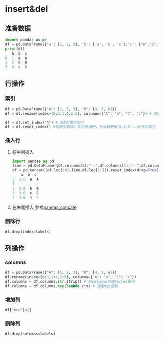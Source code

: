 # insert&del


## 准备数据

```python
import pandas as pd
df = pd.DataFrame({'a': [1, 2, 3], 'b': ['a', 'b', 'c'],'c': ["A","B","C"]})
print(df)
   a  b  c
0  1  a  A
1  2  b  B
2  3  c  C
```


## 行操作

### 索引

```python
df = pd.DataFrame({"A": [1, 2, 3], "B": [4, 5, 6]})
df = df.rename(index={0:3,1:4,2:5}, columns={"A": "a", "C": "c"}) # 修改索引名

df = df.set_index("A") # 将A列做为索引
df = df.reset_index() #将索引删除，作为普通列，并从新使用[0,1,2...n]作为索引 
```

### 插入行

1. 在中间插入

    ```python
    import pandas as pd
    line = pd.DataFrame({df.columns[0]:"--",df.columns[1]:"--",df.columns[2]:"--"},index=[1])
    df = pd.concat([df.loc[:0],line,df.loc[1:]]).reset_index(drop=True)#df.loc[:0]这里不能写成df.loc[0]，因为df.loc[0]返回的是series
        a  b  c
    0  1.0  a  A
    1  --  -- --
    2  2.0  b  B
    3  3.0  c  C
    4  4.0  4  4
    ```

2. 在末尾插入
参考[pandas_concate](/pandas_concate/)


### 删除行

```python
df.drop(index=labels)
```


## 列操作
### columns
```python
df = pd.DataFrame({"A": [1, 2, 3], "B": [4, 5, 6]})
df.rename(index={0:3,1:4,2:5}, columns={"A": "a", "C": "c"})
df.columns = df.columns.str.strip() # 把columns当成series看待
df.columns = df.columns.map(lambda x:x) # 使用map函数
```



### 增加列

```python
df["new"]=[]
```

### 删除列

```python
df.drop(solumns=labels)
```